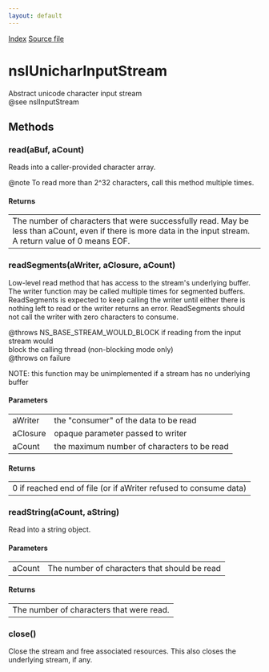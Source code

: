 ```yaml
---
layout: default
---
```

<div id='links'><a href="../index.html">Index</a>
<a href="http://dxr.mozilla.org/mozilla-central/source/xpcom/io/nsIUnicharInputStream.idl">Source file</a>
</div>

# nsIUnicharInputStream #
  
Abstract unicode character input stream  
@see nsIInputStream  
  

## Methods ##

### read(aBuf, aCount) ###
  
Reads into a caller-provided character array.  
  
  
@note To read more than 2^32 characters, call this method multiple times.  
  

#### Returns ####

<table>

<tr>
<td>The number of characters that were successfully read. May be less  
        than aCount, even if there is more data in the input stream.  
        A return value of 0 means EOF.  
</td>
</tr>

</table>

### readSegments(aWriter, aClosure, aCount) ###
  
Low-level read method that has access to the stream's underlying buffer.  
The writer function may be called multiple times for segmented buffers.  
ReadSegments is expected to keep calling the writer until either there is  
nothing left to read or the writer returns an error.  ReadSegments should  
not call the writer with zero characters to consume.  
  
  
  
@throws NS_BASE_STREAM_WOULD_BLOCK if reading from the input stream would  
  block the calling thread (non-blocking mode only)  
@throws <other-error> on failure  
  
NOTE: this function may be unimplemented if a stream has no underlying  
buffer  
  

#### Parameters ####

<table>

<tr>
<td>aWriter</td>
<td>the "consumer" of the data to be read  
</td>
</tr>

<tr>
<td>aClosure</td>
<td>opaque parameter passed to writer   
</td>
</tr>

<tr>
<td>aCount</td>
<td>the maximum number of characters to be read  
</td>
</tr>

</table>

#### Returns ####

<table>

<tr>
<td>0 if reached end of file (or if aWriter refused to consume data)  
</td>
</tr>

</table>

### readString(aCount, aString) ###
  
Read into a string object.  
  

#### Parameters ####

<table>

<tr>
<td>aCount</td>
<td>The number of characters that should be read  
</td>
</tr>

</table>

#### Returns ####

<table>

<tr>
<td>The number of characters that were read.  
</td>
</tr>

</table>

### close() ###
  
Close the stream and free associated resources. This also closes the  
underlying stream, if any.  
  
